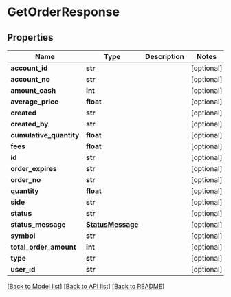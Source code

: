 # GetOrderResponse

## Properties
Name | Type | Description | Notes
------------ | ------------- | ------------- | -------------
**account_id** | **str** |  | [optional] 
**account_no** | **str** |  | [optional] 
**amount_cash** | **int** |  | [optional] 
**average_price** | **float** |  | [optional] 
**created** | **str** |  | [optional] 
**created_by** | **str** |  | [optional] 
**cumulative_quantity** | **float** |  | [optional] 
**fees** | **float** |  | [optional] 
**id** | **str** |  | [optional] 
**order_expires** | **str** |  | [optional] 
**order_no** | **str** |  | [optional] 
**quantity** | **float** |  | [optional] 
**side** | **str** |  | [optional] 
**status** | **str** |  | [optional] 
**status_message** | [**StatusMessage**](StatusMessage.md) |  | [optional] 
**symbol** | **str** |  | [optional] 
**total_order_amount** | **int** |  | [optional] 
**type** | **str** |  | [optional] 
**user_id** | **str** |  | [optional] 

[[Back to Model list]](../README.md#documentation-for-models) [[Back to API list]](../README.md#documentation-for-api-endpoints) [[Back to README]](../README.md)


